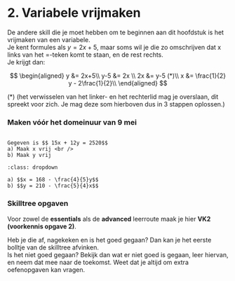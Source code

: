# 2. Variabele vrijmaken
De andere skill die je moet hebben om te beginnen aan dit hoofdstuk is het vrijmaken van een variabele.  
Je kent formules als $y = 2x+5$, maar soms wil je die zo omschrijven dat x links van het =-teken komt te staan, en de rest rechts.  
Je krijgt dan:

$$
\begin{aligned}
y &= 2x+5\\
y-5 &= 2x \\
2x &= y-5 (*)\\
x &= \frac{1}{2} y - 2\frac{1}{2}\\
\end{aligned}
$$

(*) (het verwisselen van het linker- en het rechterlid mag je overslaan, dit spreekt voor zich. Je mag deze som hierboven dus in 3 stappen oplossen.)

### Maken vóór het domeinuur van 9 mei
```{exercise} Voorbereidingsopgave

Gegeven is $$ 15x + 12y = 2520$$
a) Maak x vrij <br />
b) Maak y vrij

```

```{solution} Voorbereidingsopgave
:class: dropdown

a) $$x = 168 - \frac{4}{5}y$$
b) $$y = 210 - \frac{5}{4}x$$
```
 

### Skilltree opgaven
Voor zowel de **essentials** als de **advanced** leerroute maak je hier **VK2 (voorkennis opgave 2)**. 

Heb je die af, nagekeken en is het goed gegaan? Dan kan je het eerste bolltje van de skilltree afvinken. <br />
Is het niet goed gegaan? Bekijk dan wat er niet goed is gegaan, leer hiervan, en neem dat mee naar de toekomst. Weet dat je altijd om extra oefenopgaven kan vragen.
